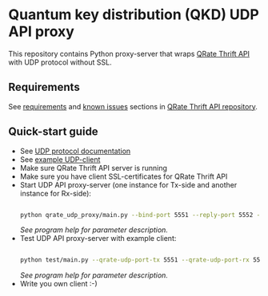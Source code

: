 # Quantum key distribution (QKD) UDP API proxy

This repository contains Python proxy-server that wraps [QRate Thrift API][1] with UDP protocol without SSL.

## Requirements

See [requirements](https://github.com/RQC-QKD-Software/QRate-Client-API#requirements) and [known issues](https://github.com/RQC-QKD-Software/QRate-Client-API#known-issues) sections in [QRate Thrift API repository][1].


## Quick-start guide

- See [UDP protocol documentation](doc/QRate_UDP_API_ru.docx)
- See [example UDP-client](test/main.py)
- Make sure QRate Thrift API server is running
- Make sure you have client SSL-certificates for QRate Thrift API
- Start UDP API proxy-server (one instance for Tx-side and another instance for Rx-side):
   ```bash

   python qrate_udp_proxy/main.py --bind-port 5551 --reply-port 5552 --qrate-port 9090 --certfile ssl/tx_client.crt --keyfile ssl/tx_client.key --log-level debug
   ```
   *See program help for parameter description.*
- Test UDP API proxy-server with example client:
    ```bash

    python test/main.py --qrate-udp-port-tx 5551 --qrate-udp-port-rx 5556
    ```
    *See program help for parameter description.*
- Write you own client :-)

[1]: https://github.com/RQC-QKD-Software/QRate-Client-API
